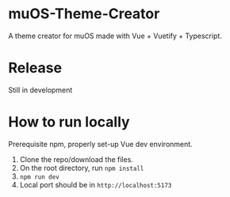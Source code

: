 # muOS-Theme-Creator
A theme creator for muOS made with Vue + Vuetify + Typescript.

# Release
Still in development

# How to run locally

Prerequisite
npm, properly set-up Vue dev environment. 

1. Clone the repo/download the files.
2. On the root directory, run ```npm install ```
3. ```npm run dev ```
4. Local port should be in ```http://localhost:5173```